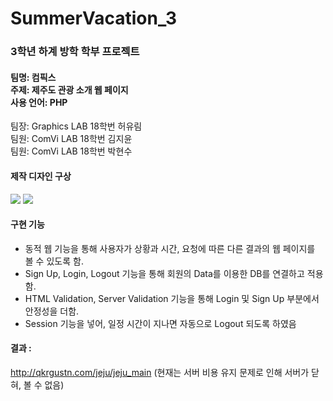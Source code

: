 # SummerVacation_3
### 3학년 하계 방학 학부 프로젝트
<h4>팀명: 컴픽스</br>
주제: 제주도 관광 소개 웹 페이지</br>
사용 언어: PHP</br></h4>
팀장: Graphics LAB 18학번 허유림<br>
팀원: ComVi LAB 18학번 김지윤<br>
팀원: ComVi LAB 18학번 박현수<br>

#### 제작 디자인 구상
<div>
  <img src="https://user-images.githubusercontent.com/76775268/143292842-8500c483-bd95-4951-a598-3be6b22f3ea8.png">
  <img src="https://user-images.githubusercontent.com/76775268/143293193-137328ea-7a6e-4da6-a677-79c18662eb37.png">
</div>

#### 구현 기능
 - 동적 웹 기능을 통해 사용자가 상황과 시간, 요청에 따른 다른 결과의 웹 페이지를 볼 수 있도록 함.
 - Sign Up, Login, Logout 기능을 통해 회원의 Data를 이용한 DB를 연결하고 적용함.
 - HTML Validation, Server Validation 기능을 통해 Login 및 Sign Up 부분에서 안정성을 더함.
 - Session 기능을 넣어, 일정 시간이 지나면 자동으로 Logout 되도록 하였음

#### 결과 : 
<a href="http://qkrgustn.com/jeju/jeju_main">http://qkrgustn.com/jeju/jeju_main</a>
(현재는 서버 비용 유지 문제로 인해 서버가 닫혀, 볼 수 없음)
